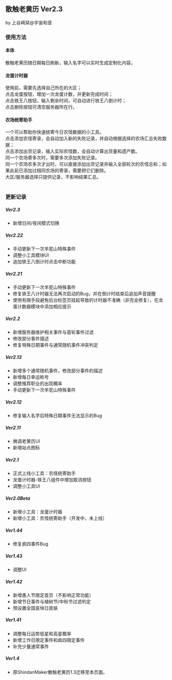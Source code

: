 ## 散触老黄历 Ver2.3
by 上谷崎栞@宇宙和音

### 使用方法
#### 本体
散触老黄历随日期每日刷新，输入名字可以实时生成定制化内容。
#### 龙蛋计时器
使用前，需要先选择自己所在的大区；<br>
点击龙蛋按钮，增加一次龙蛋计数，并更新完成时间；<br>
点击铁王八按钮，输入剩余时间，可自动进行铁王八倒计时；<br>
点击删除按钮可清空服务器所在行。<br>
#### 农场统寄助手
一个可以帮助你快速统寄今日农怪数据的小工具。<br>
点击添加农怪寄录，会自动加入新的失败记录，并自动根据选择的农场汇总失败数据；<br>
点击添加出货记录，输入实际农怪数，会自动计算出货量和遗产数。<br>
同一个农场寄多次时，需要多次添加失败记录。<br>
同一个农场农多次才出时，可以直接添加出货记录并输入全部轮次的农怪总和；如果此前已添加过相同农场的寄录，需要把它们删除。<br>
大区/服务器选择只提供记录，不影响结果汇总。<br>
</br>
### 更新记录
##### Ver2.3
- 新增日间/夜间模式切换
##### Ver2.22
- 手动更新下一次羊驼山特殊事件
- 调整小工具模块UI
- 追加铁王八倒计时点击中断功能
##### Ver2.21
- 手动更新下一次羊驼山特殊事件
- 修复铁王八计时器无法再次启动的Bug，并在倒计时结束后追加声音提醒
- 使用有限手段避免后台标签页挂起导致的计时器不准确（非完全修复），在龙蛋计数器模块中添加相应提示
##### Ver2.2
- 新增服务器维护相关事件与首轮事件过滤
- 修改部分事件描述
- 修复特殊日期事件与通常随机事件冲突判定
##### Ver2.13
- 新增多个通常随机事件，修改部分事件的描述
- 新增每日幸运称号
- 调整推荐职业的出现概率
- 手动更新下一次羊驼山特殊事件
##### Ver2.12
- 修复输入名字后特殊日期事件无法显示的Bug
##### Ver2.11
- 微调老黄历UI
- 新增站点图标
##### Ver2.1
- 正式上线小工具：农怪统寄助手
- 龙蛋计时器-铁王八组件中增加取消按钮
- 调整小工具UI
##### Ver2.0Beta
- 新增小工具：龙蛋计时器
- 新增小工具：农怪统寄助手（开发中，未上线）
##### Ver1.44
- 修复疯四事件Bug
##### Ver1.43
- 调整UI
##### Ver1.42
- 新增愚人节限定首页（不影响正常功能）
- 新增节日事件与植树节/中秋节过滤判定
- 预设置全国哀悼日皮肤
##### Ver1.41
- 调整每日运势低星和高星概率
- 新增工作日限定事件和疯四限定事件
- 补充少量通常事件
##### Ver1.4
- 原ShindanMaker散触老黄历1.3迁移至本页面。
